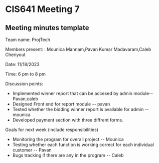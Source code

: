 # CIS641 Meeting 7
## Meeting minutes template

Team name: ProjTech

Members present: : Mounica Mannam,Pavan Kumar Madavaram,Caleb Cheriyout

Date: 11/18/2023

Time: 6 pm to 8 pm

Discussion points: 

* Implemented winner report that can be accesed by admin module-- Pavan,caleb
* Designed Front end for report module -- pavan
* Tested whether the bidding winner report is available for admin --mounica
* Developed payment section with three diffrent forms.

Goals for next week (include responsibilities)

* Monitoring the program for overall project -- Mounica
* Testing whether each function is working correct for each individual customer -- Pavan
* Bugs tracking if there are any in the program -- Caleb
